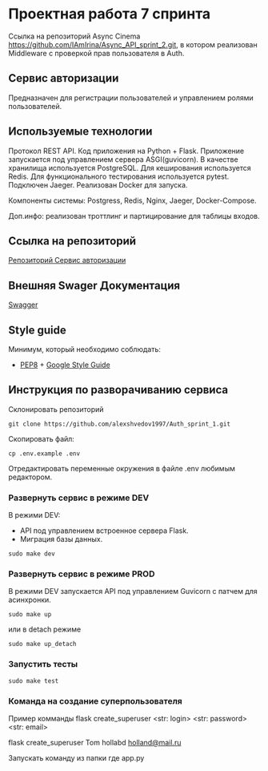 # Проектная работа 7 спринта

Ссылка на репозиторий Async Cinema https://github.com/IAmIrina/Async_API_sprint_2.git, в котором реализован Middleware с проверкой прав пользователя в Auth.

## Сервис авторизации

Предназначен для регистрации пользователей и управлением ролями пользователей.

## Используемые технологии
Протокол REST API.
Код приложения на Python + Flask.
Приложение запускается под управлением сервера ASGI(guvicorn).
В качестве хранилища используется PostgreSQL.
Для кеширования используется Redis.
Для функционального тестирования используется pytest.
Подключен Jaeger.
Реализован Docker для запуска.

Компоненты системы: Postgress, Redis, Nginx, Jaeger, Docker-Compose.

Доп.инфо: реализован троттлинг и партицирование для таблицы входов.

## Ссылка на репозиторий

[Репозиторий Сервис авторизации](https://github.com/alexshvedov1997/Auth_sprint_2.git)

## Внешняя Swager Документация

[Swagger](http://127.0.0.1/apidocs)

## Style guide
Минимум, который необходимо соблюдать:
- [PEP8](https://peps.python.org/pep-0008/)  +  [Google Style Guide](https://google.github.io/styleguide/pyguide.html)


## Инструкция по разворачиванию сервиса

Склонировать репозиторий
```
git clone https://github.com/alexshvedov1997/Auth_sprint_1.git
```
Скопировать файл:  
```
cp .env.example .env
```
Отредактировать переменные окружения в файле .env любимым редактором. 

### Развернуть сервис в режиме DEV

В режими DEV:
- API под управлением встроенное сервера Flask.
- Миграция базы данных.

```
sudo make dev
```

### Развернуть сервис в режиме PROD
В режими DEV запускается API под управлением Guvicorn с патчем для асинхронки.

```
sudo make up
```
или в detach режиме
```
sudo make up_detach
```

### Запустить тесты
```
sudo make test
```

### Команда на создание суперпользователя


Пример комманды
flask create_superuser <str: login> <str: password> <str: email>

flask create_superuser Tom hollabd holland@mail.ru

Запускать команду из папки где app.py


